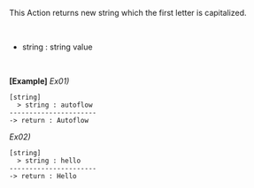 This Action returns new string which the first letter is capitalized.

<br/>

- string : string value

<br/>

**[Example]**
*Ex01)*
```
[string]
  > string : autoflow
----------------------
-> return : Autoflow
```
*Ex02)*
```
[string]
  > string : hello
----------------------
-> return : Hello
```
